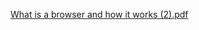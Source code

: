 
[What is a browser and how it works (2).pdf](https://github.com/marina-jpg/technical-writer6/files/12299248/What.is.a.browser.and.how.it.works.2.pdf)

